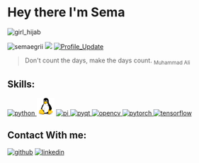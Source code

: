    # **Hey there I'm Sema** 
<img src='https://user-images.githubusercontent.com/78825912/199567270-591cbc68-4d66-4234-86ce-7ab86d3da558.png' alt='girl_hijab' height='200'>
<p align="center"><p align="center">
   
 <img src="https://komarev.com/ghpvc/?username=semaegrii" alt="semaegrii"/> <a href="https://github.com/semaegrii/semaegrii/pulse" alt="Activity">
    <img src="https://img.shields.io/badge/language-python-blue?style"></a> 
    <a href="https://github.com/semaegrii/semaegrii" target="_blank"><img alt="Profile_Update" src="https://img.shields.io/github/last-commit/semaegrii/semaegrii?label=Profile%20update&style=fflat-square"></a>
   
 <!--img src="https://github-readme-stats.vercel.app/api?username=semaegrii&show_icons=true&theme=gotham" alt="semaegrii"/-->  

> Don't count the days, make the days count.
   <sub>Muhammad Ali</sub>




## Skills:
 
<p align="left"></a> <a href="https://www.python.org/" target="_blank" rel="noreferrer"> <img src="https://upload.wikimedia.org/wikipedia/commons/c/c3/Python-logo-notext.svg" alt="python" width="40" height="40"/> <a href="https://www.linux.org/" target="_blank" rel="noreferrer"> <img src="https://raw.githubusercontent.com/devicons/devicon/master/icons/linux/linux-original.svg" alt="linux" width="40" height="40"/></a> <a href="https://www.raspberrypi.org/" target="_blank" rel="noreferrer"> <img src="https://elinux.org/images/c/cb/Raspberry_Pi_Logo.svg" alt="pi" width="40" height="40"/><a href="https://www.riverbankcomputing.com/static/Docs/PyQt5/" target="_blank" rel="noreferrer"> <img src="https://upload.wikimedia.org/wikipedia/commons/e/e6/Python_and_Qt.svg" alt="pyqt" width="40" height="40"/> </a></a> <a href="https://opencv.org/" target="_blank" rel="noreferrer"> <img src="https://www.vectorlogo.zone/logos/opencv/opencv-icon.svg" alt="opencv" width="40" height="40"/> </a> <a href="https://pytorch.org/" target="_blank" rel="noreferrer"> <img src="https://www.vectorlogo.zone/logos/pytorch/pytorch-icon.svg" alt="pytorch" width="40" height="40"/> </a> <a href="https://www.tensorflow.org" target="_blank" rel="noreferrer"> <img src="https://www.vectorlogo.zone/logos/tensorflow/tensorflow-icon.svg" alt="tensorflow" width="40" height="40"/> </a> </p>



## Contact With me:

[<img src='https://cdn.jsdelivr.net/npm/simple-icons@3.0.1/icons/github.svg' alt='github' height='40'>](https://github.com/semaegrii)  [<img src='https://cdn.jsdelivr.net/npm/simple-icons@3.0.1/icons/linkedin.svg' alt='linkedin' height='40'>](https://www.linkedin.com/in/semaegrii/)  
